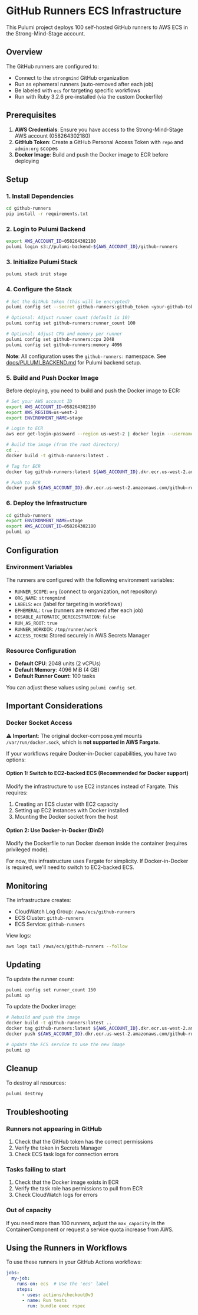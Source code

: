 # GitHub Runners ECS Infrastructure

This Pulumi project deploys 100 self-hosted GitHub runners to AWS ECS in the Strong-Mind-Stage account.

## Overview

The GitHub runners are configured to:
- Connect to the `strongmind` GitHub organization
- Run as ephemeral runners (auto-removed after each job)
- Be labeled with `ecs` for targeting specific workflows
- Run with Ruby 3.2.6 pre-installed (via the custom Dockerfile)

## Prerequisites

1. **AWS Credentials**: Ensure you have access to the Strong-Mind-Stage AWS account (058264302180)
2. **GitHub Token**: Create a GitHub Personal Access Token with `repo` and `admin:org` scopes
3. **Docker Image**: Build and push the Docker image to ECR before deploying

## Setup

### 1. Install Dependencies

```bash
cd github-runners
pip install -r requirements.txt
```

### 2. Login to Pulumi Backend

```bash
export AWS_ACCOUNT_ID=058264302180
pulumi login s3://pulumi-backend-${AWS_ACCOUNT_ID}/github-runners
```

### 3. Initialize Pulumi Stack

```bash
pulumi stack init stage
```

### 4. Configure the Stack

```bash
# Set the GitHub token (this will be encrypted)
pulumi config set --secret github-runners:github_token <your-github-token>

# Optional: Adjust runner count (default is 10)
pulumi config set github-runners:runner_count 100

# Optional: Adjust CPU and memory per runner
pulumi config set github-runners:cpu 2048
pulumi config set github-runners:memory 4096
```

**Note**: All configuration uses the `github-runners:` namespace. See [docs/PULUMI_BACKEND.md](docs/PULUMI_BACKEND.md) for Pulumi backend setup.

### 5. Build and Push Docker Image

Before deploying, you need to build and push the Docker image to ECR:

```bash
# Set your AWS account ID
export AWS_ACCOUNT_ID=058264302180
export AWS_REGION=us-west-2
export ENVIRONMENT_NAME=stage

# Login to ECR
aws ecr get-login-password --region us-west-2 | docker login --username AWS --password-stdin ${AWS_ACCOUNT_ID}.dkr.ecr.us-west-2.amazonaws.com

# Build the image (from the root directory)
cd ..
docker build -t github-runners:latest .

# Tag for ECR
docker tag github-runners:latest ${AWS_ACCOUNT_ID}.dkr.ecr.us-west-2.amazonaws.com/github-runners:latest

# Push to ECR
docker push ${AWS_ACCOUNT_ID}.dkr.ecr.us-west-2.amazonaws.com/github-runners:latest
```

### 6. Deploy the Infrastructure

```bash
cd github-runners
export ENVIRONMENT_NAME=stage
export AWS_ACCOUNT_ID=058264302180
pulumi up
```

## Configuration

### Environment Variables

The runners are configured with the following environment variables:

- `RUNNER_SCOPE`: `org` (connect to organization, not repository)
- `ORG_NAME`: `strongmind`
- `LABELS`: `ecs` (label for targeting in workflows)
- `EPHEMERAL`: `true` (runners are removed after each job)
- `DISABLE_AUTOMATIC_DEREGISTRATION`: `false`
- `RUN_AS_ROOT`: `true`
- `RUNNER_WORKDIR`: `/tmp/runner/work`
- `ACCESS_TOKEN`: Stored securely in AWS Secrets Manager

### Resource Configuration

- **Default CPU**: 2048 units (2 vCPUs)
- **Default Memory**: 4096 MiB (4 GB)
- **Default Runner Count**: 100 tasks

You can adjust these values using `pulumi config set`.

## Important Considerations

### Docker Socket Access

⚠️ **Important**: The original docker-compose.yml mounts `/var/run/docker.sock`, which is **not supported in AWS Fargate**. 

If your workflows require Docker-in-Docker capabilities, you have two options:

#### Option 1: Switch to EC2-backed ECS (Recommended for Docker support)

Modify the infrastructure to use EC2 instances instead of Fargate. This requires:
1. Creating an ECS cluster with EC2 capacity
2. Setting up EC2 instances with Docker installed
3. Mounting the Docker socket from the host

#### Option 2: Use Docker-in-Docker (DinD)

Modify the Dockerfile to run Docker daemon inside the container (requires privileged mode).

For now, this infrastructure uses Fargate for simplicity. If Docker-in-Docker is required, we'll need to switch to EC2-backed ECS.

## Monitoring

The infrastructure creates:
- CloudWatch Log Group: `/aws/ecs/github-runners`
- ECS Cluster: `github-runners`
- ECS Service: `github-runners`

View logs:
```bash
aws logs tail /aws/ecs/github-runners --follow
```

## Updating

To update the runner count:

```bash
pulumi config set runner_count 150
pulumi up
```

To update the Docker image:

```bash
# Rebuild and push the image
docker build -t github-runners:latest ..
docker tag github-runners:latest ${AWS_ACCOUNT_ID}.dkr.ecr.us-west-2.amazonaws.com/github-runners:latest
docker push ${AWS_ACCOUNT_ID}.dkr.ecr.us-west-2.amazonaws.com/github-runners:latest

# Update the ECS service to use the new image
pulumi up
```

## Cleanup

To destroy all resources:

```bash
pulumi destroy
```

## Troubleshooting

### Runners not appearing in GitHub

1. Check that the GitHub token has the correct permissions
2. Verify the token in Secrets Manager
3. Check ECS task logs for connection errors

### Tasks failing to start

1. Check that the Docker image exists in ECR
2. Verify the task role has permissions to pull from ECR
3. Check CloudWatch logs for errors

### Out of capacity

If you need more than 100 runners, adjust the `max_capacity` in the ContainerComponent or request a service quota increase from AWS.

## Using the Runners in Workflows

To use these runners in your GitHub Actions workflows:

```yaml
jobs:
  my-job:
    runs-on: ecs  # Use the 'ecs' label
    steps:
      - uses: actions/checkout@v3
      - name: Run tests
        run: bundle exec rspec
```

